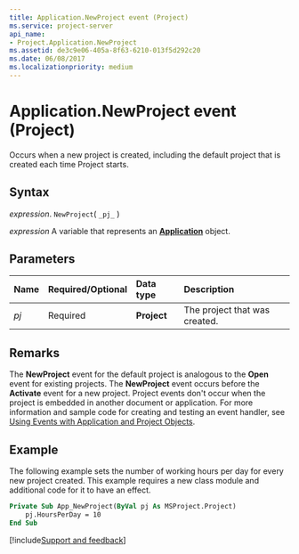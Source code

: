 ```yaml
---
title: Application.NewProject event (Project)
ms.service: project-server
api_name:
- Project.Application.NewProject
ms.assetid: de3c9e06-405a-8f63-6210-013f5d292c20
ms.date: 06/08/2017
ms.localizationpriority: medium
---
```



# Application.NewProject event (Project)

Occurs when a new project is created, including the default project that is created each time Project starts.


## Syntax

_expression_. `NewProject`( `_pj_` )

_expression_ A variable that represents an **[Application](Project.Application.md)** object.


## Parameters



|Name|Required/Optional|Data type|Description|
|:-----|:-----|:-----|:-----|
| _pj_|Required|**Project**| The project that was created.|

## Remarks

The **NewProject** event for the default project is analogous to the **Open** event for existing projects. The **NewProject** event occurs before the **Activate** event for a new project. Project events don't occur when the project is embedded in another document or application. For more information and sample code for creating and testing an event handler, see [Using Events with Application and Project Objects](../project/Concepts/using-events-with-application-and-project-objects.md).


## Example

The following example sets the number of working hours per day for every new project created. This example requires a new class module and additional code for it to have an effect. 


```vb
Private Sub App_NewProject(ByVal pj As MSProject.Project) 
    pj.HoursPerDay = 10 
End Sub
```

[!include[Support and feedback](~/includes/feedback-boilerplate.md)]